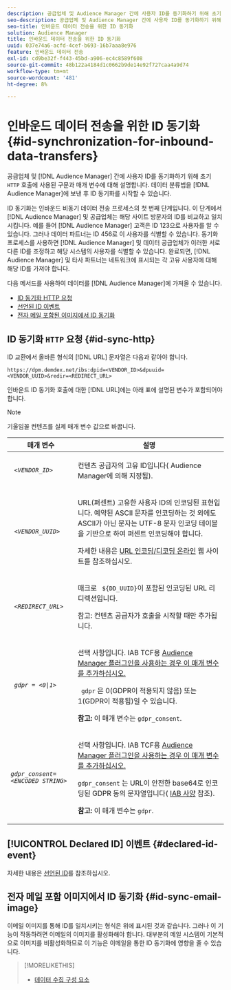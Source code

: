 ```yaml
---
description: 공급업체 및 Audience Manager 간에 사용자 ID를 동기화하기 위해 초기 HTTP 호출에 사용된 구문과 매개 변수에 대해 설명합니다. 데이터 분류법을 Audience Manager으로 보낸 후 ID 동기화를 시작할 수 있습니다.
seo-description: 공급업체 및 Audience Manager 간에 사용자 ID를 동기화하기 위해 초기 HTTP 호출에 사용된 구문과 매개 변수에 대해 설명합니다. 데이터 분류법을 Audience Manager으로 보낸 후 ID 동기화를 시작할 수 있습니다.
seo-title: 인바운드 데이터 전송을 위한 ID 동기화
solution: Audience Manager
title: 인바운드 데이터 전송을 위한 ID 동기화
uuid: 037e74a6-acfd-4cef-b693-16b7aaa8e976
feature: 인바운드 데이터 전송
exl-id: cd9be32f-f443-45bd-a906-ec4c8589f608
source-git-commit: 48b122a4184d1c0662b9de14e92f727caa4a9d74
workflow-type: tm+mt
source-wordcount: '481'
ht-degree: 8%

---
```


# 인바운드 데이터 전송을 위한 ID 동기화 {#id-synchronization-for-inbound-data-transfers}

공급업체 및 [!DNL Audience Manager] 간에 사용자 ID를 동기화하기 위해 초기 `HTTP` 호출에 사용된 구문과 매개 변수에 대해 설명합니다. 데이터 분류법을 [!DNL Audience Manager]에 보낸 후 ID 동기화를 시작할 수 있습니다.

ID 동기화는 인바운드 비동기 데이터 전송 프로세스의 첫 번째 단계입니다. 이 단계에서 [!DNL Audience Manager] 및 공급업체는 해당 사이트 방문자의 ID를 비교하고 일치시킵니다. 예를 들어 [!DNL Audience Manager] 고객은 ID 123으로 사용자를 알 수 있습니다. 그러나 데이터 파트너는 ID 456로 이 사용자를 식별할 수 있습니다. 동기화 프로세스를 사용하면 [!DNL Audience Manager] 및 데이터 공급업체가 이러한 서로 다른 ID를 조정하고 해당 시스템의 사용자를 식별할 수 있습니다. 완료되면, [!DNL Audience Manager] 및 타사 파트너는 네트워크에 표시되는 각 고유 사용자에 대해 해당 ID를 가져야 합니다.

다음 메서드를 사용하여 데이터를 [!DNL Audience Manager]에 가져올 수 있습니다.

* [ID 동기화 HTTP 요청](../../../integration/sending-audience-data/batch-data-transfer-explained/id-sync-http.md#id-sync-http)
* [선언된 ID 이벤트](../../../integration/sending-audience-data/batch-data-transfer-explained/id-sync-http.md#declared-id-event)
* [전자 메일 포함된 이미지에서 ID 동기화](../../../integration/sending-audience-data/batch-data-transfer-explained/id-sync-http.md#id-sync-email-image)

## ID 동기화 `HTTP` 요청 {#id-sync-http}

ID 교환에서 올바른 형식의 [!DNL URL] 문자열은 다음과 같아야 합니다.

```
https://dpm.demdex.net/ibs:dpid=<VENDOR_ID>&dpuuid=<VENDOR_UUID>&redir=<REDIRECT_URL>
```

인바운드 ID 동기화 호출에 대한 [!DNL URL]에는 아래 표에 설명된 변수가 포함되어야 합니다.

>[!NOTE]
>
>기울임꼴 컨텐츠를 실제 매개 변수 값으로 바꿉니다.

<table id="table_EB9F4246E2A34ABB8ED06EA458EB186F"> 
 <thead> 
  <tr> 
   <th colname="col1" class="entry"> 매개 변수 </th> 
   <th colname="col2" class="entry"> 설명 </th> 
  </tr> 
 </thead>
 <tbody> 
  <tr> 
   <td colname="col1"> <code> <i>&lt;VENDOR_ID&gt;</i> </code> </td> 
   <td colname="col2"> <p>컨텐츠 공급자의 고유 ID입니다( <span class="keyword"> Audience Manager</span>에 의해 지정됨). </p> </td> 
  </tr> 
  <tr> 
   <td colname="col1"> <code> <i>&lt;VENDOR_UUID&gt;</i> </code> </td> 
   <td colname="col2"> <p>URL(퍼센트) 고유한 사용자 ID의 인코딩된 표현입니다. 예약된 ASCII 문자를 인코딩하는 것 외에도 ASCII가 아닌 문자는 UTF-8 문자 인코딩 테이블을 기반으로 하여 퍼센트 인코딩해야 합니다. </p> <p>자세한 내용은 <a href="https://www.url-encode-decode.com" format="http" scope="external"> URL 인코딩/디코딩 온라인</a> 웹 사이트를 참조하십시오. </p> </td> 
  </tr> 
  <tr> 
   <td colname="col1"> <code> <i>&lt;REDIRECT_URL&gt;</i> </code> </td> 
   <td colname="col2"> <p>매크로 <code> ${DD_UUID}</code>이 포함된 인코딩된 URL 리디렉션입니다. </p> <p>참고: 컨텐츠 공급자가 호출을 시작할 때만 추가됩니다. </p> </td> 
  </tr> 
  <tr> 
   <td colname="col1"> <code> <i>gdpr = &lt;0|1&gt;</i> </code> </td> 
   <td colname="col2"> <p>선택 사항입니다. IAB TCF용 <a href="../../../overview/data-security-and-privacy/aam-iab-plugin.md">Audience Manager 플러그인을 사용하는 경우 이 매개 변수를 추가하십시오.</a></p> <p><code> gdpr</code> 은 0(GDPR이 적용되지 않음) 또는 1(GDPR이 적용됨)일 수 있습니다. </p> <p> <b>참고:</b> 이 매개 변수는  <code>gdpr_consent</code>.</p></td> 
  </tr> 
  <tr> 
   <td colname="col1"> <code><i>gdpr_consent=&lt;ENCODED STRING&gt;</i> </code> </td> 
   <td colname="col2"> <p>선택 사항입니다. IAB TCF용 <a href="../../../overview/data-security-and-privacy/aam-iab-plugin.md">Audience Manager 플러그인을 사용하는 경우 이 매개 변수를 추가하십시오.</a></p> <p><code>gdpr_consent</code> 는 URL이 안전한 base64로 인코딩된 GDPR 동의 문자열입니다( <a href="https://github.com/InteractiveAdvertisingBureau/GDPR-Transparency-and-Consent-Framework/blob/master/URL-based%20Consent%20Passing_%20Framework%20Guidance.md#specifications" format="http" scope="external"> IAB 사양</a> 참조). </p> <p> <b>참고:</b> 이 매개 변수는  <code>gdpr</code>.</p> </td> 
  </tr> 
 </tbody> 
</table>

## [!UICONTROL Declared ID] 이벤트 {#declared-id-event}

자세한 내용은 [선언된 ID](../../../features/declared-ids.md)를 참조하십시오.

## 전자 메일 포함 이미지에서 ID 동기화 {#id-sync-email-image}

이메일 이미지를 통해 ID를 일치시키는 형식은 위에 표시된 것과 같습니다. 그러나 이 기능이 작동하려면 이메일의 이미지를 활성화해야 합니다. 대부분의 메일 시스템이 기본적으로 이미지를 비활성화하므로 이 기능은 이메일을 통한 ID 동기화에 영향을 줄 수 있습니다.

>[!MORELIKETHIS]
>
>* [데이터 수집 구성 요소](../../../reference/system-components/components-data-collection.md)

